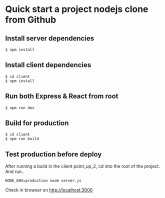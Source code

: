 # Quick start a project nodejs clone from Github

## Install server dependencies

```
$ npm install
```

## Install client dependencies
```
$ cd client
$ npm install
```

## Run both Express & React from root
```
$ npm run dev
```

## Build for production

```
$ cd client
$ npm run build
```

## Test production before deploy

After running a build in the client point_up_2, cd into the root of the project.
And run..

```
NODE_ENV=production node server.js

```

Check in browser on [http://localhost:3000](http://localhost:5000/)